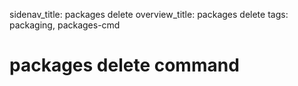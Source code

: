 sidenav_title: packages delete
overview_title: packages delete
tags: packaging, packages-cmd

# packages delete command
